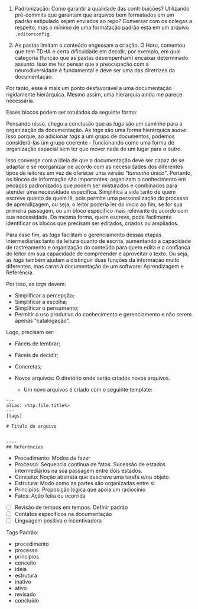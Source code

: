 1. Padronização: Como garantir a qualidade das contribuições? Utilizando pré-commits que garantam que arquivos bem formatados em um padrão estipulado sejam enviados ao repo? Conversar com os colegas a respeito, mas o mínimo de uma formatação padrão está em um arquivo `.editorconfig`.

2. As pastas limitam o conteúdo engessam a criação. O Horu, comentou que tem TDHA e certa dificuldade em decidir, por exemplo, em qual categoria (função que as pastas desempenham) encaixar determinado assunto. Isso me fez pensar que a preocupação com a  neurodiversidade é fundamental  e deve ser uma das diretrizes da documentação.

Por tanto, esse é mais um ponto desfavorável a uma documentação rigidamente hierárquica. Mesmo assim, uma hierarquia ainda me parece necessária. 

Esses blocos podem ser rotulados da seguinte forma:

Pensando nisso, chego a conclusão que as _tags_ são um caminho para a organização da documentação. As _tags_ são uma forma hierárquica _suave_. Isso porque, ao adicionar _tags_ a um grupo de documentos, podemos considerá-las um grupo coerente - funcionando como uma forma de organização espacial sem ter que mover nada de um lugar para o outro.

Isso converge com a ideia de que a documentação deve ser capaz de se adaptar e se reorganizar de acordo com as necessidades dos diferentes tipos de leitores em vez de oferecer uma versão _"tamanho único"_. Portanto,  os blocos de informação são importantes;  organizam o conhecimento em pedaços padronizados que podem ser misturados e combinados para atender uma necessidade específica. Simplifica a vida tanto de quem escreve quanto de quem lê, pois permite uma personalização do processo de aprendizagem, ou seja, o leitor poderia ler do inicio ao fim, se for sua primeira passagem, ou um bloco específico mais relevante de acordo com sua necessidade. Da mesma forma, quem escreve, pode facilmente identificar os blocos que precisam ser editados, criados ou ampliados. 

Para esse fim, as _tags_ facilitam o gerenciamento dessas etapas intermediarias tanto de leitura quanto de escrita, aumentando a capacidade de rastreamento e organização do conteúdo para quem edita e a confiança do leitor em sua capacidade de compreender e aproveitar o texto. Ou seja, as _tags_ também ajudam a distinguir duas funções da informação muito diferentes, mas caras à documentação de um software: Aprendizagem e Referência.

Por isso, as _tags_ devem:
- Simplificar a percepção;
- Simplificar a escolha;
- Simplificar o pensamento;
- Permitir o uso produtivo do conhecimento e gerenciamento e não serem apenas "catalogação".

Logo, precisam ser:
- Fáceis de lembrar;
- Fáceis de decidir;
- Concretas;

- Novos arquivos: O diretório onde serão criados novos arquivos.
	- Um novo arquivos é criado com o seguinte template:
```
---
alias: <%tp.file.title%>
---
[tags]

# Titulo do arquivo 


----
## Referências

```

- Procedimento: Modos de fazer
- Processo: Sequencia contínua de fatos. Sucessão de estados intermediários na sua passagem entre dois estados.
- Conceito: Noção abstrata que descreve uma tarefa e/ou objeto.
- Estrutura: Modo como as partes são organizadas entre si.
- Princípios: Proposição lógica que apoia um raciocínio
- Fatos: Ação feita ou ocorrida 


- [ ] Revisão de tempos em tempos. Definir padrão 
- [ ] Contatos específicos na documentação
- [ ] Linguagem positiva e incentivadora 

Tags Padrão:

- procedimento
- processo
- princípios
- conceito
- ideia
- estrutura
- inativo
- ativo
- revisado
- concluído 



